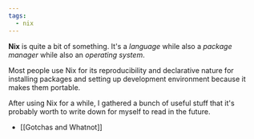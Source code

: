 ```yaml
---
tags:
  - nix
---
```



**Nix** is quite a bit of something. It's a *language* while also a *package manager* while also an *operating system*.

Most people use Nix for its reproducibility and declarative nature for installing packages and setting up development environment because it makes them portable.

After using Nix for a while, I gathered a bunch of useful stuff that it's probably worth to write down for myself to read in the future.
- [[Gotchas and Whatnot]]